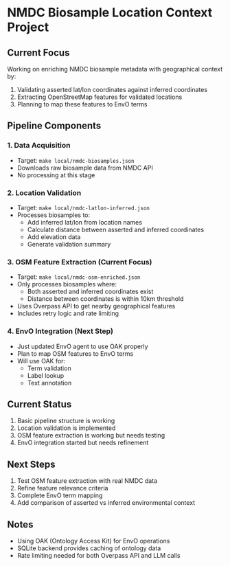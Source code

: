 # NMDC Biosample Location Context Project

## Current Focus
Working on enriching NMDC biosample metadata with geographical context by:
1. Validating asserted lat/lon coordinates against inferred coordinates
2. Extracting OpenStreetMap features for validated locations
3. Planning to map these features to EnvO terms

## Pipeline Components

### 1. Data Acquisition
- Target: `make local/nmdc-biosamples.json`
- Downloads raw biosample data from NMDC API
- No processing at this stage

### 2. Location Validation 
- Target: `make local/nmdc-latlon-inferred.json`
- Processes biosamples to:
  - Add inferred lat/lon from location names
  - Calculate distance between asserted and inferred coordinates
  - Add elevation data
  - Generate validation summary

### 3. OSM Feature Extraction (Current Focus)
- Target: `make local/nmdc-osm-enriched.json`
- Only processes biosamples where:
  - Both asserted and inferred coordinates exist
  - Distance between coordinates is within 10km threshold
- Uses Overpass API to get nearby geographical features
- Includes retry logic and rate limiting

### 4. EnvO Integration (Next Step)
- Just updated EnvO agent to use OAK properly
- Plan to map OSM features to EnvO terms
- Will use OAK for:
  - Term validation
  - Label lookup
  - Text annotation

## Current Status
1. Basic pipeline structure is working
2. Location validation is implemented
3. OSM feature extraction is working but needs testing
4. EnvO integration started but needs refinement

## Next Steps
1. Test OSM feature extraction with real NMDC data
2. Refine feature relevance criteria
3. Complete EnvO term mapping
4. Add comparison of asserted vs inferred environmental context

## Notes
- Using OAK (Ontology Access Kit) for EnvO operations
- SQLite backend provides caching of ontology data
- Rate limiting needed for both Overpass API and LLM calls